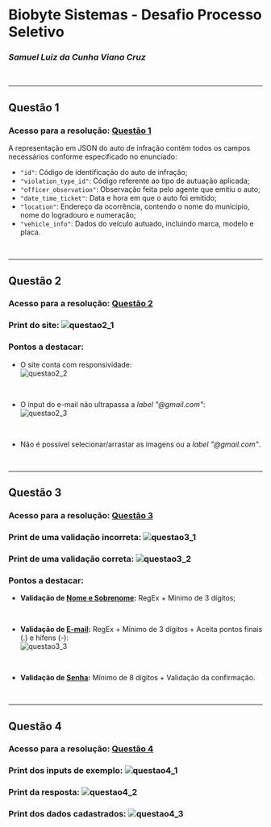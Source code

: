 # Biobyte Sistemas - Desafio Processo Seletivo
### _Samuel Luiz da Cunha Viana Cruz_

<br />

---
## Questão 1
### Acesso para a resolução: [Questão 1](questao1/questao1.json)
 
A representação em JSON do auto de infração contém todos os campos necessários conforme especificado no enunciado:
- `"id"`: Código de identificação do auto de infração;
- `"violation_type_id"`: Código referente ao tipo de autuação aplicada;
- `"officer_observation"`: Observação feita pelo agente que emitiu o auto;
- `"date_time_ticket"`: Data e hora em que o auto foi emitido;
- `"location"`: Endereço da ocorrência, contendo o nome do município, nome do logradouro e numeração;
- `"vehicle_info"`: Dados do veículo autuado, incluindo marca, modelo e placa.
  
<br />

---
## Questão 2
### Acesso para a resolução: [Questão 2](questao2)

### Print do site: ![questao2_1](assets/questao2_1.png)

### Pontos a destacar:
- O site conta com responsividade: <br /> ![questao2_2](assets/questao2_2.png)
  
<br />

- O input do e-mail não ultrapassa a *label* *"@gmail.com"*: <br /> ![questao2_3](assets/questao2_3.png)

<br />

- Não é possível selecionar/arrastar as imagens ou a *label* *"@gmail.com"*.

<br />

---
## Questão 3
### Acesso para a resolução: [Questão 3](questao3)

### Print de uma validação incorreta: ![questao3_1](assets/questao3_1.png)

### Print de uma validação correta: ![questao3_2](assets/questao3_2.png)

### Pontos a destacar:
- **Validação de <ins>Nome e Sobrenome</ins>:** RegEx + Mínimo de 3 dígitos;

<br />

- **Validação de <ins>E-mail</ins>:** RegEx + Mínimo de 3 dígitos + Aceita pontos finais (.) e hífens (-): <br /> ![questao3_3](assets/questao3_3.png)

<br />

- **Validação de <ins>Senha</ins>:** Mínimo de 8 dígitos + Validação da confirmação.

<br />

---
## Questão 4
### Acesso para a resolução: [Questão 4](questao4)

### Print dos inputs de exemplo: ![questao4_1](assets/questao4_1.png)
### Print da resposta: ![questao4_2](assets/questao4_2.png)
### Print dos dados cadastrados: ![questao4_3](assets/questao4_3.png)